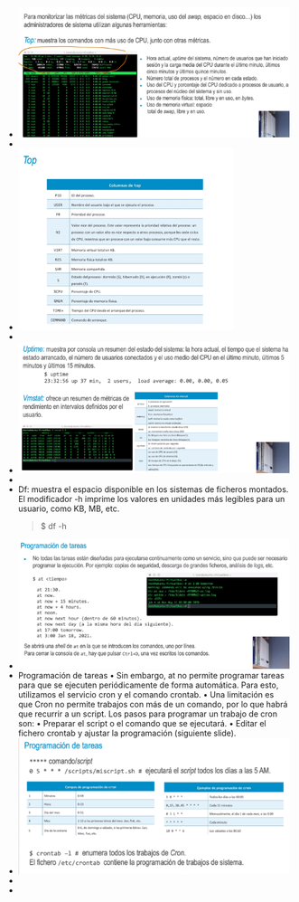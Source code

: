 - ![ScreenShot Tool -20240609163154.png](../assets/ScreenShot_Tool_-20240609163154_1717965123225_0.png)
-
- ![ScreenShot Tool -20240609163421.png](../assets/ScreenShot_Tool_-20240609163421_1717965273446_0.png)
-
- ![ScreenShot Tool -20240609163453.png](../assets/ScreenShot_Tool_-20240609163453_1717965304883_0.png)
-
- Df: muestra el espacio disponible en los sistemas de ficheros montados. El modificador -h imprime los
  valores en unidades más legibles para un usuario, como KB, MB, etc.
  > $ df -h
- ![ScreenShot Tool -20240609164200.png](../assets/ScreenShot_Tool_-20240609164200_1717965749778_0.png)
- Programación de tareas
  • Sin embargo, at no permite programar tareas para que se ejecuten periódicamente de forma automática.
  Para esto, utilizamos el servicio cron y el comando crontab.
  • Una limitación es que Cron no permite trabajos con más de un comando, por lo que habrá que recurrir a un script.
  Los pasos para programar un trabajo de cron son:
  • Preparar el script o el comando que se ejecutará.
  • Editar el fichero crontab y ajustar la programación (siguiente slide).
- ![ScreenShot Tool -20240609164458.png](../assets/ScreenShot_Tool_-20240609164458_1717965909013_0.png)
-
-